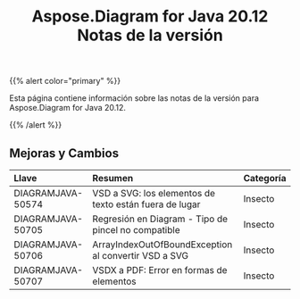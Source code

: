 ﻿---
title: Aspose.Diagram for Java 20.12 Notas de la versión
type: docs
weight: 8
url: /es/java/aspose-diagram-for-java-20-12-release-notes/
---
{{% alert color="primary" %}}

Esta página contiene información sobre las notas de la versión para Aspose.Diagram for Java 20.12.

{{% /alert %}}
## **Mejoras y Cambios**  ##

|**Llave**|**Resumen**|**Categoría**|
|:- |:- |:- |
|DIAGRAMJAVA-50574|VSD a SVG: los elementos de texto están fuera de lugar|Insecto|
|DIAGRAMJAVA-50705|Regresión en Diagram - Tipo de pincel no compatible|Insecto|
|DIAGRAMJAVA-50706|ArrayIndexOutOfBoundException al convertir VSD a SVG|Insecto|
|DIAGRAMJAVA-50707|VSDX a PDF: Error en formas de elementos|Insecto|

